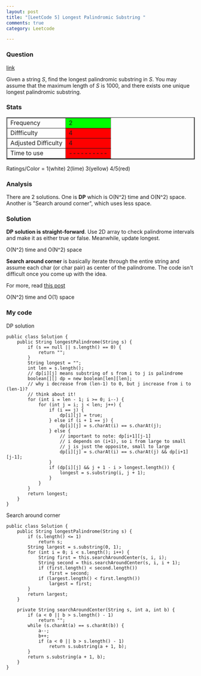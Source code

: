 ```yaml
---
layout: post
title: "[LeetCode 5] Longest Palindromic Substring "
comments: true
category: Leetcode

---
```


### Question 

[link](http://oj.leetcode.com/problems/longest-palindromic-substring/)

<div class="question-content">
<p></p><p>Given a string <i>S</i>, find the longest palindromic substring in <i>S</i>. You may assume that the maximum length of <i>S</i> is 1000, and there exists one unique longest palindromic substring.</p><p></p>
</div>

### Stats

<table border="2">
	<tr>
		<td>Frequency</td>
		<td bgcolor="lime">2</td>
	</tr>
	<tr>
		<td>Diffficulty</td>
		<td bgcolor="red">4</td>
	</tr>
	<tr>
		<td>Adjusted Difficulty</td>
		<td bgcolor="red">4</td>
	</tr>
	<tr>
		<td>Time to use</td>
		<td bgcolor="red">----------</td>
	</tr>
</table>

Ratings/Color = 1(white) 2(lime) 3(yellow) 4/5(red)

### Analysis

There are 2 solutions. One is __DP__ which is O(N^2) time and O(N^2) space. Another is "Search around corner", which uses less space. 

### Solution

__DP solution is straight-forward__. Use 2D array to check palindrome intervals and make it as either true or false. Meanwhile, update longest. 

O(N^2) time and O(N^2) space

__Search around corner__ is basically iterate through the entire string and assume each char (or char pair) as center of the palindrome. The code isn't difficult once you come up with the idea. 

For more, read [this post](http://leetcode.com/2011/11/longest-palindromic-substring-part-i.html)

O(N^2) time and O(1) space

### My code 

DP solution

    public class Solution {
        public String longestPalindrome(String s) {
            if (s == null || s.length() == 0) {
                return "";
            }
            String longest = "";
            int len = s.length();
            // dp[i][j] means substring of s from i to j is palindrome 
            boolean[][] dp = new boolean[len][len];
            // why i decrease from (len-1) to 0, but j increase from i to (len-1)?
            // think about it! 
            for (int i = len - 1; i >= 0; i--) {
                for (int j = i; j < len; j++) {
                    if (i == j) {
                        dp[i][j] = true;
                    } else if (i + 1 == j) {
                        dp[i][j] = s.charAt(i) == s.charAt(j);
                    } else {
                        // important to note: dp[i+1][j-1]
                        // i depends on (i+1), so i from large to small
                        // j is just the opposite, small to large
                        dp[i][j] = s.charAt(i) == s.charAt(j) && dp[i+1][j-1];
                    }
                    if (dp[i][j] && j + 1 - i > longest.length()) {
                        longest = s.substring(i, j + 1);
                    }
                }
            }
            return longest;
        }
    }

Search around corner

    public class Solution {
        public String longestPalindrome(String s) {
            if (s.length() <= 1)
                return s;
            String largest = s.substring(0, 1);
            for (int i = 0; i < s.length(); i++) {
                String first = this.searchAroundCenter(s, i, i);
                String second = this.searchAroundCenter(s, i, i + 1);
                if (first.length() < second.length())
                    first = second;
                if (largest.length() < first.length())
                    largest = first;
            }
            return largest;
        }

        private String searchAroundCenter(String s, int a, int b) {
            if (a < 0 || b > s.length() - 1)
                return "";
            while (s.charAt(a) == s.charAt(b)) {
                a--;
                b++;
                if (a < 0 || b > s.length() - 1)
                    return s.substring(a + 1, b);
            }
            return s.substring(a + 1, b);
        }
    }
